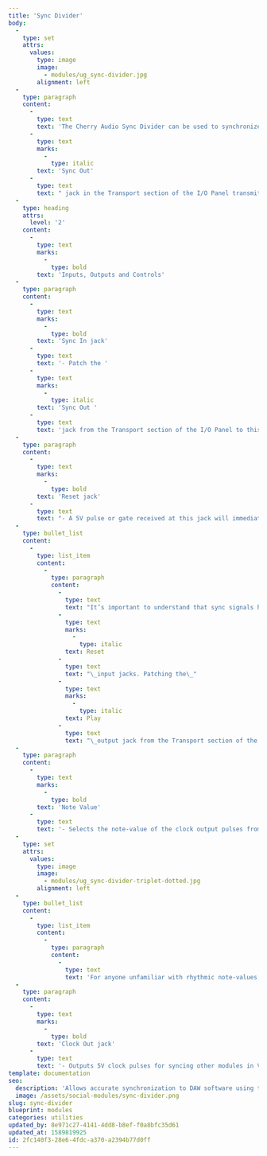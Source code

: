 ```yaml
---
title: 'Sync Divider'
body:
  -
    type: set
    attrs:
      values:
        type: image
        image:
          - modules/ug_sync-divider.jpg
        alignment: left
  -
    type: paragraph
    content:
      -
        type: text
        text: 'The Cherry Audio Sync Divider can be used to synchronize sequencers and other modules within Voltage Modular to a host DAW. The '
      -
        type: text
        marks:
          -
            type: italic
        text: 'Sync Out'
      -
        type: text
        text: " jack in the Transport section of the I/O Panel transmits a constant 96-pulse-per-quarter-note (PPQN) signal based on the tempo of the DAWs session. The Sync Divider is used to “slow down” the super-fast sync signal to musically relevant note-values from 1/32-notes to 4 bars, including dotted and triplet values.\_"
  -
    type: heading
    attrs:
      level: '2'
    content:
      -
        type: text
        marks:
          -
            type: bold
        text: 'Inputs, Outputs and Controls'
  -
    type: paragraph
    content:
      -
        type: text
        marks:
          -
            type: bold
        text: 'Sync In jack'
      -
        type: text
        text: '- Patch the '
      -
        type: text
        marks:
          -
            type: italic
        text: 'Sync Out '
      -
        type: text
        text: 'jack from the Transport section of the I/O Panel to this jack to receive a sync signal from your DAW that can be used to synchronize sequencers and other modules in Voltage Modular.'
  -
    type: paragraph
    content:
      -
        type: text
        marks:
          -
            type: bold
        text: 'Reset jack'
      -
        type: text
        text: "- A 5V pulse or gate received at this jack will immediately force-reset the clock.\_"
  -
    type: bullet_list
    content:
      -
        type: list_item
        content:
          -
            type: paragraph
            content:
              -
                type: text
                text: "It’s important to understand that sync signals have no idea where the \"one\" is, or whether your DAW is playing or stopped. If a sync signal is routed to the\_Sync Divider\_module and its clock is sent to a sequencer, the sequencer will play at the same tempo as the host DAW project, but “shifted” in time by some random (and usually undesirable) amount. To avoid this the Sync Divider, all sequencers, and many other modules have\_"
              -
                type: text
                marks:
                  -
                    type: italic
                text: Reset
              -
                type: text
                text: "\_input jacks. Patching the\_"
              -
                type: text
                marks:
                  -
                    type: italic
                text: Play
              -
                type: text
                text: "\_output jack from the Transport section of the I/O Panel to these resets the modules to “one” the instant the DAW play button is pressed, forcing everything to play in time."
  -
    type: paragraph
    content:
      -
        type: text
        marks:
          -
            type: bold
        text: 'Note Value'
      -
        type: text
        text: '- Selects the note-value of the clock output pulses from 1/32-notes to 4 bars. Any of the selected note-values can be changed to a triplet or dotted note-value by clicking the corresponding buttons which light up green when engaged.'
  -
    type: set
    attrs:
      values:
        type: image
        image:
          - modules/ug_sync-divider-triplet-dotted.jpg
        alignment: left
  -
    type: bullet_list
    content:
      -
        type: list_item
        content:
          -
            type: paragraph
            content:
              -
                type: text
                text: 'For anyone unfamiliar with rhythmic note-values, a triplet clock will pulse three times for every two regular pulses of the same note-value, while a dotted-note clock will pulse twice for every three regular note-value pulses.'
  -
    type: paragraph
    content:
      -
        type: text
        marks:
          -
            type: bold
        text: 'Clock Out jack'
      -
        type: text
        text: '- Outputs 5V clock pulses for syncing other modules in Voltage Modular. Often this will be patched to the external clock input of a sequencer but can be used for any number of things including advancing switches, resetting LFOs, and triggering sample and hold modules.'
template: documentation
seo:
  description: 'Allows accurate synchronization to DAW software using the Voltage IO Panel Sync Out jack. Divides from four bars to 1/32-notes, including dotted and triplet values.'
  image: /assets/social-modules/sync-divider.png
slug: sync-divider
blueprint: modules
categories: utilities
updated_by: 8e971c27-4141-4dd8-b8ef-f0a8bfc35d61
updated_at: 1589819925
id: 2fc140f3-28e6-4fdc-a370-a2394b77d0ff
---
```

